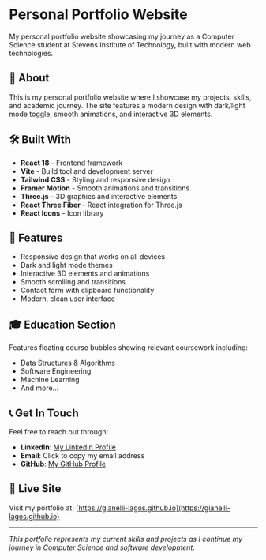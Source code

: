 # Personal Portfolio Website

My personal portfolio website showcasing my journey as a Computer Science student at Stevens Institute of Technology, built with modern web technologies.

## 🌟 About

This is my personal portfolio website where I showcase my projects, skills, and academic journey. The site features a modern design with dark/light mode toggle, smooth animations, and interactive 3D elements.

## 🛠️ Built With

- **React 18** - Frontend framework
- **Vite** - Build tool and development server
- **Tailwind CSS** - Styling and responsive design
- **Framer Motion** - Smooth animations and transitions
- **Three.js** - 3D graphics and interactive elements
- **React Three Fiber** - React integration for Three.js
- **React Icons** - Icon library

## 📱 Features

- Responsive design that works on all devices
- Dark and light mode themes
- Interactive 3D elements and animations
- Smooth scrolling and transitions
- Contact form with clipboard functionality
- Modern, clean user interface

## 🎓 Education Section

Features floating course bubbles showing relevant coursework including:
- Data Structures & Algorithms
- Software Engineering
- Machine Learning
- And more...

## 📞 Get In Touch

Feel free to reach out through:
- **LinkedIn**: [My LinkedIn Profile](https://linkedin.com/in/gianellil)
- **Email**: Click to copy my email address
- **GitHub**: [My GitHub Profile](https://github.com/gianelli-lagos)

## 🚀 Live Site

Visit my portfolio at: [https://gianelli-lagos.github.io](https://gianelli-lagos.github.io)

---

*This portfolio represents my current skills and projects as I continue my journey in Computer Science and software development.*